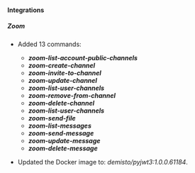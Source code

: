 
#### Integrations

##### Zoom

- Added 13 commands:
    - ***zoom-list-account-public-channels***
    - ***zoom-create-channel***
    - ***zoom-invite-to-channel***
    - ***zoom-update-channel***
    - ***zoom-list-user-channels***
    - ***zoom-remove-from-channel***
    - ***zoom-delete-channel***
    - ***zoom-list-user-channels***
    - ***zoom-send-file***
    - ***zoom-list-messages***
    - ***zoom-send-message***
    - ***zoom-update-message***
    - ***zoom-delete-message***
      
- Updated the Docker image to: *demisto/pyjwt3:1.0.0.61184*.
